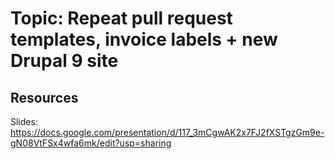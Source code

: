 # Topic: Repeat pull request templates, invoice labels + new Drupal 9 site

## Resources

Slides: https://docs.google.com/presentation/d/117_3mCgwAK2x7FJ2fXSTgzGm9e-gN08VtFSx4wfa6mk/edit?usp=sharing
